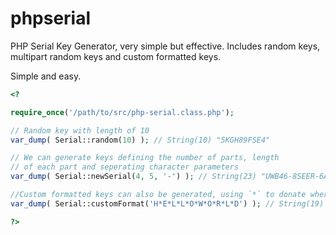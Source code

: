 phpserial
=========

PHP Serial Key Generator, very simple but effective. Includes random keys, multipart random keys and custom formatted keys. 

Simple and easy.

```php
<?

require_once('/path/to/src/php-serial.class.php');

// Random key with length of 10
var_dump( Serial::random(10) ); // String(10) "5KGH89FSE4"

// We can generate keys defining the number of parts, length 
// of each part and seperating character parameters
var_dump( Serial::newSerial(4, 5, '-') ); // String(23) "UWB46-8SEER-6A46W-HADP8"

//Custom formatted keys can also be generated, using `*` to donate where to replace the characters
var_dump( Serial::customFormat('H*E*L*L*O*W*O*R*L*D') ); // String(19) "HFEIL5LSO9WPO2RSLCD"

?>
